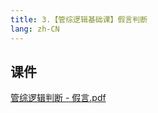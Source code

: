 ```yaml
---
title: 3.【管综逻辑基础课】假言判断
lang: zh-CN
---
```


## 课件
[管综逻辑判断 - 假言.pdf](..%2F..%2Fpublic%2Flogic%2F1.%E9%80%BB%E8%BE%91-%E5%9F%BA%E7%A1%80%E7%9F%A5%E8%AF%86%2F3.%E3%80%90%E7%AE%A1%E7%BB%BC%E9%80%BB%E8%BE%91%E5%9F%BA%E7%A1%80%E8%AF%BE%E3%80%91%E5%81%87%E8%A8%80%E5%88%A4%E6%96%AD%2F%E7%AE%A1%E7%BB%BC%E9%80%BB%E8%BE%91%E5%88%A4%E6%96%AD%20-%20%E5%81%87%E8%A8%80.pdf)


